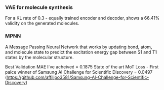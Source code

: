 ### VAE for molecule synthesis

For a KL rate of 0.3 - equally trained encoder and decoder, shows a 66.41% validity on the generated molecules.

### MPNN

A Message Passing Neural Network that works by updating bond, atom, and molecule state to predict the excitation energy gap between S1 and T1 states by the molecular structure.

Best Validation MAE I've acheived = 0.1875
State of the art MoT Loss - First palce winner of Samsung AI Challenge for Scientific Discovery = 0.0497 (https://github.com/affjljoo3581/Samsung-AI-Challenge-for-Scientific-Discovery)
